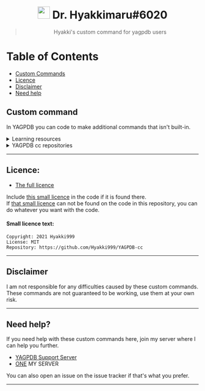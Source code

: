 
<h1 align="center"><img src="https://cdn.discordapp.com/avatars/596956753657069599/f913f1d1943ede689ade2f0cbdee4307.png" height=32px width=32px></img>&nbspDr. Hyakkimaru#6020</h1>

> <p align="center">Hyakki's custom command for yagpdb users</p>

# Table of Contents
- [Custom Commands](#custom-command)
- [Licence](#licence)
- [Disclaimer](#disclaimer)
- [Need help](#need-help?)


## Custom command
In YAGPDB you can code to make additional commands that isn't built-in.

<details><summary>Learning resources</summary>

  - [The custom command interface](https://learn.yagpdb.xyz/the-custom-command-interface)
  - [Learning page](https://learn.yagpdb.xyz/)
  - [Templates](https://docs.yagpdb.xyz/reference/templates)
</details>

<details><summary>YAGPDB cc repositories</summary>

  - [YAGPDB cc's](https://github.com/yagpdb-cc/yagpdb-cc)
  - [wolf's](https://github.com/TheHDCrafter/yagpdb-cc)
  - [Pedro's](https://github.com/Pedro-Pessoa/yagpdb-cc/tree/Tickets/tickets)
  - [DZ](https://github.com/DZ-TM/Yagpdb.xyz)
  - [sponge](https://github.com/Spongerooski/yagpdb-cc)
</details>

---
## Licence:  
 - [The full licence](https://github.com/Hyakki999/YAGPDB-cc/blob/main/LICENSE)

Include [this small licence](#small-licence-text) in the code if it is found there.  
If [that small licence](#small-licence-text) can not be found on the code in this repository, you can do whatever you want with the code.  

#### Small licence text:
```
Copyright: 2021 Hyakki999
License: MIT
Repository: https://github.com/Hyakki999/YAGPDB-cc
```

---
## Disclaimer

I am not responsible for any difficulties caused by these custom commands. These commands are not guaranteed to be working, use them at your own risk.

---
## Need help?

If you need help with these custom commands here, join my server where I can help you further.

- [YAGPDB Support Server](https://discord.gg/5uVyq2E)
- [ONE](https://discord.gg/VGdS5Mg) MY SERVER

You can also open an issue on the issue tracker if that's what you prefer.

---
